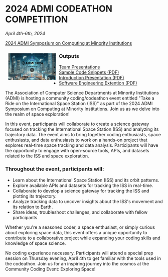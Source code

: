 # 2024 ADMI CODEATHON COMPETITION
<i>April 4th-6th, 2024</i>

<a href="https://admiusa.org/admi2024/codeathon.php">2024 ADMI Symposium on Computing at Minority Institutions</a>

<img src="assets/ADMI_2024-Codeathon.jpg" style="float: left; margin: 10px;" width="30%" />

### Outputs
  * <a href="https://github.com/HackHPC/codeathonatadmi24/tree/main/assets/Teams">Team Presentations</a>
  * <a href="assets/Sample_Code_Snippets_to_Help.pdf">Sample Code Snippets (PDF)</a>
  * <a href="assets/ADMI_2024-Codeathon.pdf">Introduction Presentation (PDF)</a>
  * <a href="assets/assets/ADMI_2024-Codeathon-ThePlan.pdf">Software Engineering Extention (PDF) </a>

The Association of Computer Science Departments at Minority Institutions (ADMI) is hosting a community coding/codeathon event entitled "Take a Ride on the International Space Station (ISS)" as part of the 2024 ADMI Symposium on Computing at Minority Institutions. Join us as we delve into the realm of space exploration!

In this event, participants will collaborate to create a science gateway focused on tracking the International Space Station (ISS) and analyzing its trajectory data. The event aims to bring together coding enthusiasts, space enthusiasts, and data enthusiasts to work on a hands-on project that explores real-time space tracking and data analysis. Participants will have the opportunity to engage with open-source tools, APIs, and datasets related to the ISS and space exploration.

### Throughout the event, participants will:

  * Learn about the International Space Station (ISS) and its orbit patterns.
  * Explore available APIs and datasets for tracking the ISS in real-time.
  * Collaborate to develop a science gateway for tracking the ISS and plotting its trajectory.
  * Analyze tracking data to uncover insights about the ISS's movement and its relation to Earth.
  * Share ideas, troubleshoot challenges, and collaborate with fellow participants.

Whether you're a seasoned coder, a space enthusiast, or simply curious about exploring space data, this event offers a unique opportunity to contribute to a collaborative project while expanding your coding skills and knowledge of space science.

No coding experience necessary. Participants will attend a special prep session on Thursday evening, April 4th to get familiar with the tools used in the codeathon.
Join us for an inspiring journey into the cosmos at the Community Coding Event: Exploring Space!
